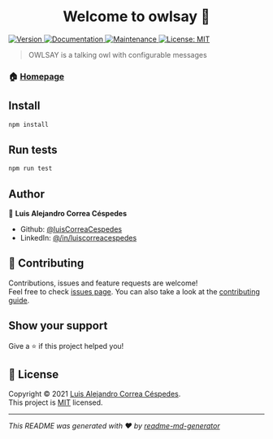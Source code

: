 <h1 align="center">Welcome to owlsay 👋</h1>
<p>
  <a href="https://www.npmjs.com/package/owlsay" target="_blank">
    <img alt="Version" src="https://img.shields.io/npm/v/owlsay.svg">
  </a>
  <a href="https://github.com/luisCorreaCespedes/owlsay#readme" target="_blank">
    <img alt="Documentation" src="https://img.shields.io/badge/documentation-yes-brightgreen.svg" />
  </a>
  <a href="https://github.com/luisCorreaCespedes/owlsay/graphs/commit-activity" target="_blank">
    <img alt="Maintenance" src="https://img.shields.io/badge/Maintained%3F-yes-green.svg" />
  </a>
  <a href="https://github.com/luisCorreaCespedes/owlsay/blob/master/LICENSE" target="_blank">
    <img alt="License: MIT" src="https://img.shields.io/github/license/luisCorreaCespedes/owlsay" />
  </a>
</p>

> OWLSAY is a talking owl with configurable messages

### 🏠 [Homepage](https://github.com/luisCorreaCespedes/owlsay#readme)

## Install

```sh
npm install
```

## Run tests

```sh
npm run test
```

## Author

👤 **Luis Alejandro Correa Céspedes**

* Github: [@luisCorreaCespedes](https://github.com/luisCorreaCespedes)
* LinkedIn: [@\/in\/luiscorreacespedes](https://linkedin.com/in/\/in\/luiscorreacespedes)

## 🤝 Contributing

Contributions, issues and feature requests are welcome!<br />Feel free to check [issues page](https://github.com/luisCorreaCespedes/owlsay/issues). You can also take a look at the [contributing guide](https://github.com/luisCorreaCespedes/owlsay/blob/master/CONTRIBUTING.md).

## Show your support

Give a ⭐️ if this project helped you!

## 📝 License

Copyright © 2021 [Luis Alejandro Correa Céspedes](https://github.com/luisCorreaCespedes).<br />
This project is [MIT](https://github.com/luisCorreaCespedes/owlsay/blob/master/LICENSE) licensed.

***
_This README was generated with ❤️ by [readme-md-generator](https://github.com/kefranabg/readme-md-generator)_